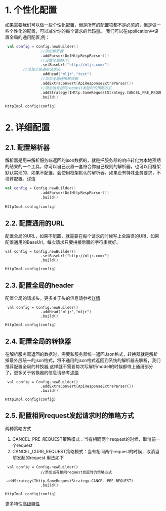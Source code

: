 # 1. 个性化配置
如果需要我们可以做一些个性化配置，但是所有的配置项都不是必须的，但是做一些个性化的配置，可以减少你的每个请求的代码量。
我们可以在application中设置全局的通用配置,例：
```kotlin
 val config = Config.newBuilder()
                //添加解析器
                .addParser(DefHttpRespParser())
                //设置全局的url
                .setBaseUrl("http://mljr.com/")
        //添加全局通用请求头
                .addHead("mljr","test")
                //添加全局通用转换器
                .addExtraConvert(ApiResponseExtraParser())
                //添加当有相同request发起时的策略方式
                .addStrategy(IHttp.SameRequestStrategy.CANCEL_PRE_REQUEST)
                .build()
                
HttpImpl.config(config)
```

# 2. 详细配置
## 2.1. 配置解析器
解析器是用来解析服务端返回的json数据的，就是把服务器的响应转化为本地预期的结果的一个工具，你可以自己设置一套符合你自己规则的解析器，也可以用框架默认实现的，如果不配置，会使用框架默认的解析器。如果没有特殊业务要求，不推荐配置。[详情](解析器.md)

```kotlin
val config = Config.newBuilder()
                .addParser(DefHttpRespParser())
                .build()
              
HttpImpl.config(config)
```
## 2.2. 配置通用的URL
配置全局的URL，如果不配置，就需要在每个请求的时候写上全路径的URl，如果配置通用的BaseUrl，每次请求只要拼接后面的字符串就好。
```
val config = Config.newBuilder()
                .setBaseUrl("http://mljr.com/")
                .build()
              
HttpImpl.config(config)
```
## 2.3. 配置全局的header
配置全局的请求头，更多关于头的信息请参考[详情](头.md)
```
 val config = Config.newBuilder()
                .addHead("mljr","mljr")
                .build()
                
HttpImpl.config(config)
```
## 2.4. 配置全局的转换器
在解析服务器返回的数据时，需要和服务器统一返回Json格式，转换器就是解析掉最外层统一的json格式，将不通用的json格式返回到系统的解析器去解析，我们推荐配置全局的转换器,这样就不需要每次写解析model的时候都带上通用部分了，更多关于转换器的信息请参考[详情](转换器.md)
```
 val config = Config.newBuilder()
                .addExtraConvert(ApiResponseExtraParser())
                .build()
                
HttpImpl.config(config)
```
## 2.5. 配置相同request发起请求时的策略方式
两种策略方式
1. CANCEL_PRE_REQUEST策略模式：当有相同两个request的时候，取消前一个request
2. CANCEL_CURR_REQUEST策略模式：当有相同两个request的时候，取消当前发起的request
用法如下
```
 val config = Config.newBuilder()
                //添加当有相同request发起时的策略方式
                .addStrategy(IHttp.SameRequestStrategy.CANCEL_PRE_REQUEST)
                .build()
                
HttpImpl.config(config)
```

更多特性[高级特性](高级特性.md)